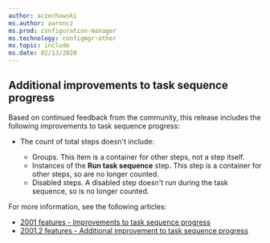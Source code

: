```yaml
---
author: aczechowski
ms.author: aaroncz
ms.prod: configuration-manager
ms.technology: configmgr-other
ms.topic: include
ms.date: 02/13/2020
---
```


## <a name="bkmk_tsprogress"></a> Additional improvements to task sequence progress

<!--5932692-->

Based on continued feedback from the community, this release includes the following improvements to task sequence progress:

- The count of total steps doesn't include:

  - Groups. This item is a container for other steps, not a step itself.
  - Instances of the **Run task sequence** step. This step is a container for other steps, so are no longer counted.
  - Disabled steps. A disabled step doesn't run during the task sequence, so is no longer counted.

For more information, see the following articles:

- [2001 features - Improvements to task sequence progress](/configmgr/core/get-started/2020/technical-preview-2001#bkmk_tsprogress)
- [2001.2 features - Additional improvement to task sequence progress](/configmgr/core/get-started/2020/technical-preview-2001-2#bkmk_tsprogress)
